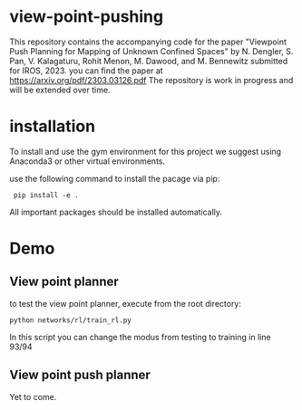 # view-point-pushing
This repository contains the accompanying code for the paper "Viewpoint Push Planning for Mapping of Unknown Confined Spaces" by N. Dengler, S. Pan, V. Kalagaturu, Rohit Menon, M. Dawood, and M. Bennewitz submitted for IROS, 2023. you can find the paper at https://arxiv.org/pdf/2303.03126.pdf
The repository is work in progress and will be extended over time.

# installation
To install and use the gym environment for this project we suggest using Anaconda3 or other virtual environments.

use the following command to install the pacage via pip:

``` pip install -e .```

All important packages should be installed automatically.

# Demo
## View point planner
to test the view point planner, execute from the root directory:

```python networks/rl/train_rl.py```

In this script you can change the modus from testing to training in line 93/94

## View point push planner
Yet to come.
